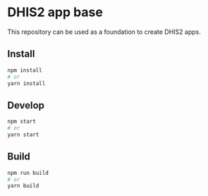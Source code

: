 # DHIS2 app base
This repository can be used as a foundation to create DHIS2 apps. 

## Install
```bash
npm install
# or
yarn install
```

## Develop
```bash
npm start
# or
yarn start
```

## Build
```bash
npm run build
# or
yarn build
```
